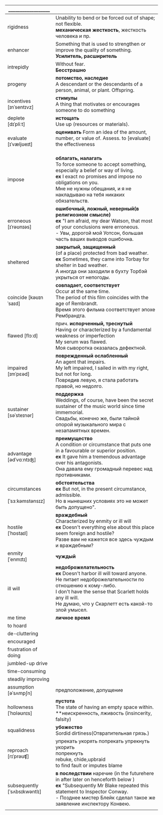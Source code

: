 
| __________________                    |                                                                                                                                                                                                                                                      |
| ------------------------------------- | ---------------------------------------------------------------------------------------------------------------------------------------------------------------------------------------------------------------------------------------------------- |
| rigidness                             | Unability to bend or be forced out of shape; not flexible.<br>**механическая жесткость**, жесткость человека и пр.                                                                                                                                   |
| enhancer                              | Something that is used to strengthen or improve the quality of something.<br>**Усилитель, расширитель**                                                                                                                                              |
| intrepidly                            | Without fear.<br>**Бесстрашно**                                                                                                                                                                                                                      |
| progeny                               | **потомство, наследие**<br>A descendant or the descendants of a person, animal, or plant. Offspring.                                                                                                                                                 |
| incentives <br>[ɪnˈsentɪvz]           | **стимулы**<br>A thing that motivates or encourages someone to do something<br>                                                                                                                                                                      |
| deplete<br>[dɪˈpliːt]                 | **истощать**<br>Use up (resources or materials).<br>                                                                                                                                                                                                 |
| evaluate<br>[ɪˈvæljʊeɪt]              | **оценивать** Form an idea of the amount, number, or value of. Assess. to [evaluate] the effectiveness<br><br>                                                                                                                                       |
| impose                                | **облагать, налагать**<br>To force someone to accept something, especially a belief or way of living.<br>**ex** I exact no promises and impose no obligations on you.<br>Мне не нужны обещания, и я не накладываю на тебя никаких обязательств.      |
| erroneous<br>[ɪˈrəʊnɪəs]              | **ошибочный, ложный, неверный(в религиозном смысле)**<br>**ex**  "I am afraid, my dear Watson, that most of your conclusions were erroneous.<br>- Увы, дорогой мой Уотсон, большая часть ваших выводов ошибочна.                                     |
| sheltered                             | **закрытый, защищенный** <br>(of a place) protected from bad weather.<br>**ex** Sometimes, they came into Torbay for shelter in bad weather.<br>А иногда они заходили в бухту Торбэй укрыться от непогоды.                                           |
| coincide [kəʊɪnˈsaɪd]                 | **совпадает, соответствует**<br>Occur at the same time.<br>The period of this film coincides with the age of Rembrandt.<br>Время этого фильма соответствует эпохе Рембрандта.                                                                        |
| flawed [flɔːd]                        | прич. **испорченный, треснутый**<br>Having or characterized by a fundamental weakness or imperfection<br>My serum was flawed.<br>Моя сыворотка оказалась дефектной.                                                                                  |
| impaired<br> [ɪmˈpɛəd]                | **поврежденный ослабленный**<br>An agent that impairs.<br>My left impaired, I sailed in with my right, but not for long.<br>Повредив левую, я стала работать правой, но недолго.                                                                     |
| sustainer<br>[səˈsteɪnər]             | **поддержка** <br> Weddings, of course, have been the secret sustainer of the music world since time immemorial.<br>Свадьбы, конечно же, были тайной опорой музыкального мира с незапамятных времен.                                                 |
| advantage<br>[ədˈvɑːntɪʤ]             | **преимущество**<br>A condition or circumstance that puts one in a favourable or superior position.<br>**ex** It gave him a tremendous advantage over his antagonists.<br>Она давала ему громадный перевес над противниками.                         |
| circumstances<br><br>[ˈsɜːkəmstənsɪz] | **обстоятельства** <br> **ex** But not, in the present circumstance, admissible.<br>Но в нынешних условиях это не может быть допущено".                                                                                                              |
| hostile<br>[ˈhɒstaɪl]                 | **враждебный**<br>Characterized by enmity or ill will<br>**ex** Doesn't everything else about this place seem foreign and hostile?<br>Разве вам не кажется все здесь чуждым и враждебным?                                                            |
| enmity<br>[ˈenmɪtɪ]                   | **чуждый**                                                                                                                                                                                                                                           |
| ill will                              | **недоброжелательность<br>ex** Doesn't harbor ill will toward anyone.<br>Не питает недоброжелательности по отношению к кому-либо.<br>I don't have the sense that Scarlett holds any ill will.<br>Не думаю, что у Скарлетт есть какой-то злой умысел. |
| me time                               | **личное время**                                                                                                                                                                                                                                     |
| to hoard                              |                                                                                                                                                                                                                                                      |
| de-cluttering                         |                                                                                                                                                                                                                                                      |
| encouraged                            |                                                                                                                                                                                                                                                      |
| frustration of doing                  |                                                                                                                                                                                                                                                      |
| jumbled-up drive                      |                                                                                                                                                                                                                                                      |
| time-consuming                        |                                                                                                                                                                                                                                                      |
| steadily improving                    |                                                                                                                                                                                                                                                      |
| assumption<br> [əˈsʌmpʃn]<br>         | предположение, допущение                                                                                                                                                                                                                             |
| hollowness<br>[ˈhɒləʊnɪs]             | **пустота**<br>The state of having an empty space within.<br>**неискренность, лживость (insincerity,<br>falsity)                                                                                                                                     |
| squalidness                           | **убожество** <br>Sordid dirtiness(Отвратительная грязь.)                                                                                                                                                                                            |
| reproach<br>[rɪˈprəʊʧ]                | упрекать укорять попрекать упрекнуть укорить<br>попрекнуть<br> rebuke, chide,upbraid<br>to find fault or imputes blame                                                                                                                               |
| subsequently<br>[ˈsʌbsɪkwəntlɪ]<br>   | **в последствии** наречие (​in the futurehere in after later on henceforth below )<br>**ex** "Subsequently Mr Blake repeated this statement to Inspector Conway.<br>- Позднее мистер Блейк сделал такое же заявление инспектору Конвею.              |
|                                       |                                                                                                                                                                                                                                                      |
